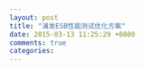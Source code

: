 ```yaml
---
layout: post
title: "浦发ESB性能测试优化方案"
date: 2015-03-13 11:25:29 +0800
comments: true
categories: 
---
```

